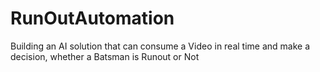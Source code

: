 # RunOutAutomation
Building an AI solution that can consume a Video in real time and make a decision, whether a Batsman is Runout or Not
